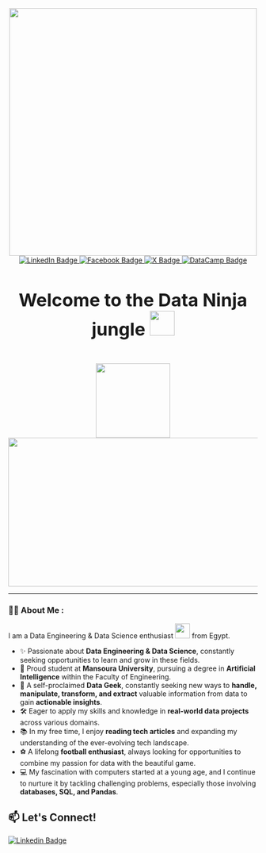 <div id="header" align="center">
  <img src="https://media.giphy.com/media/v1.Y2lkPTc5MGI3NjExMWlmNjgwZDBqYzN3azI0dGk4MW56ZW45dXR3bzgzamtscnE4ZXU3cyZlcD12MV9naWZzX3NlYXJjaCZjdD1n/LaVp0AyqR5bGsC5Cbm/giphy.gif" width="500"/> 
</div>


<div id="badges" align="center">
  <a href="https://www.linkedin.com/in/mohamedwael03/">
    <img src="https://img.shields.io/badge/LinkedIn-blue?style=for-the-badge&logo=linkedin&logoColor=white" alt="LinkedIn Badge"/>
  </a>
  <a href="https://www.facebook.com/mohamed.wael.98229"> 
    <img src="https://img.shields.io/badge/Facebook-blue?style=for-the-badge&logo=facebook&logoColor=white" alt="Facebook Badge"/>
  </a>
  <a href="https://x.com/MohameddWaellll">
    <img src="https://img.shields.io/badge/X-black?style=for-the-badge&logo=x&logoColor=white" alt="X Badge"/>
  </a>
  <a href="https://www.datacamp.com/portfolio/fedom8545">
    <img src="https://img.shields.io/badge/DataCamp-green?style=for-the-badge&logo=datacamp&logoColor=white" alt="DataCamp Badge"/>
  </a>
</div>

<div id="header" align="center">
<img src="https://komarev.com/ghpvc/?username=Welloz03&style=flat-square&color=blue" alt=""/>
</div>

<div id="header" align="center">
  <h2 style="font-size: 36px; font-weight: bold;">Welcome to the Data Ninja jungle <img src="https://media.giphy.com/media/QaTEfUroq5jMRWV2eB/giphy.gif?cid=790b7611jg2qnow3bhtk8c6hw9tkex215y1i4yes29fgyni5&ep=v1_stickers_search&rid=giphy.gif&ct=s" width="50px"></h2> <br> 
  <img src="https://media.giphy.com/media/CqXALXwCrQanqRwAcE/giphy.gif?cid=790b7611pvyavbuup5j37iodsn5sc1wq1jm2yr2y2gy9dazi&ep=v1_stickers_search&rid=giphy.gif&ct=s" width="150px"/>
</div>

<div align="center">
  <img src="https://media.giphy.com/media/v1.Y2lkPTc5MGI3NjExbzZqdzZrYWRnamN5OGhtNzdjbXFzYWkwMWxlc3Z1bml5YXJvdG1wbSZlcD12MV9naWZzX3NlYXJjaCZjdD1n/cFdHXXm5GhJsc/giphy.gif" width="600" height="300"/>
</div>

---

### :man_technologist: About Me :
I am a Data Engineering & Data Science enthusiast <img src="https://media.giphy.com/media/XGDJ1ExcBfvzYdBGbi/giphy.gif?cid=790b7611j951lq4tgyugyvsla1tgi2qfpmq1vczas7e5hej1&ep=v1_stickers_search&rid=giphy.gif&ct=s" width="30"> from Egypt.

- ✨ Passionate about **Data Engineering & Data Science**, constantly seeking opportunities to learn and grow in these fields.
- :school: Proud student at **Mansoura University**, pursuing a degree in **Artificial Intelligence** within the Faculty of Engineering.
- 🧠 A self-proclaimed **Data Geek**, constantly seeking new ways to **handle, manipulate, transform, and extract** valuable information from data to gain **actionable insights**.
- 🛠️ Eager to apply my skills and knowledge in **real-world data projects** across various domains.
- 📚 In my free time, I enjoy **reading tech articles** and expanding my understanding of the ever-evolving tech landscape.
- ⚽ A lifelong **football enthusiast**, always looking for opportunities to combine my passion for data with the beautiful game.
- 💻 My fascination with computers started at a young age, and I continue to nurture it by tackling challenging problems, especially those involving **databases, SQL, and Pandas**. 

## 📫 Let's Connect!

[![Linkedin Badge](https://img.shields.io/badge/LinkedIn-blue?style=for-the-badge&logo=linkedin&logoColor=white)](https://www.linkedin.com/in/mohamedwael03/)
